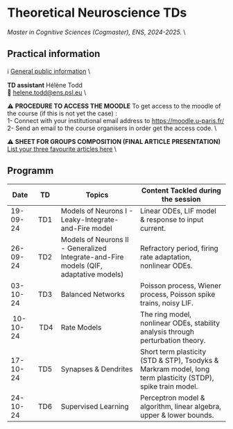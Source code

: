# Theoretical Neuroscience TDs

*Master in Cognitive Sciences (Cogmaster), ENS, 2024-2025.* \ 

## Practical information 

:information_source: [General public information](https://docs.google.com/document/d/1MEB7kviFjan9nhk0f8ry2s5WhUMWbge2Gx3ePXk1gmU/edit?usp=sharing.) \ 

**TD assistant** Hélène Todd \
📧 helene.todd@ens.psl.eu \ 

:warning: **PROCEDURE TO ACCESS THE MOODLE** 
To get access to the moodle of the course (if this is not yet the case) : \
1- Connect with your institutional email address to https://moodle.u-paris.fr/ \
2- Send an email to the course organisers in order get the access code. \ 


:warning: **SHEET FOR GROUPS COMPOSITION (FINAL ARTICLE PRESENTATION)** 
[List your three favourite articles here](https://docs.google.com/document/d/1XtBed08BZJs7DMk5_5KFbVox2VoYX7ukuLFMWZRpls8/edit?usp=sharing) \ 


## Programm

| Date     |      TD     |  Topics  | Content Tackled during the session |
|----------|:-------------:|------|------|
| 19-09-24 | TD1 | Models of Neurons I - Leaky-Integrate-and-Fire model | Linear ODEs, LIF model & response to input current. |
| 26-09-24 | TD2 | Models of Neurons II - Generalized Integrate-and-Fire models (QIF, adaptative models)  | Refractory period, firing rate adaptation, nonlinear ODEs. |
| 03-10-24 | TD3 | Balanced Networks | Poisson process, Wiener process, Poisson spike trains, noisy LIF. |
| 10-10-24 | TD4 | Rate Models | The ring model, nonlinear ODEs, stability analysis through perturbation theory. |
| 17-10-24 | TD5 | Synapses & Dendrites | Short term plasticity (STD & STP), Tsodyks & Markram model, long term plasticity (STDP), spike train model. |
| 24-10-24 | TD6 | Supervised Learning | Perceptron model & algorithm, linear algebra, upper & lower bounds. |
